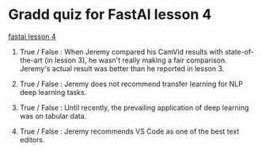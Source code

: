 # Gradd quiz for FastAI lesson 4

[fastai lesson 4](https://course.fast.ai/videos/?lesson=4)

1. True / False : When Jeremy compared his CamVid results with state-of-the-art (in lesson 3), he wasn't really making a fair comparison. Jeremy's actual result was better than he reported in lesson 3.

1. True / False : Jeremy does not recommend transfer learning for NLP deep learning tasks.

1. True / False : Until recently, the prevailing application of deep learning was on tabular data.

1. True / False : Jeremy recommends VS Code as one of the best text editors.

